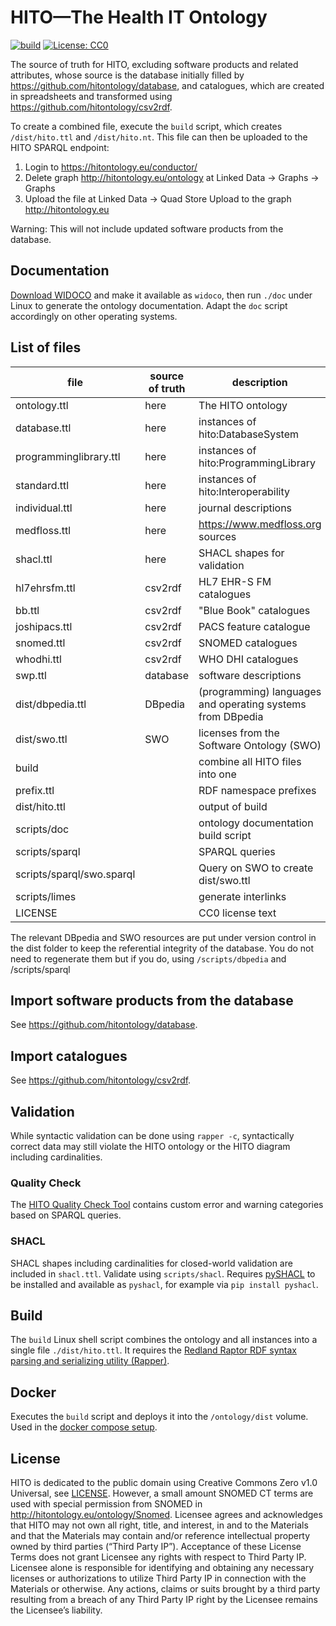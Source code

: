 # HITO—The Health IT Ontology

[![build](https://github.com/snikproject/snik-graph/actions/workflows/build.yml/badge.svg)](https://github.com/hitontology/ontology/actions/workflows/build.yml)
[![License: CC0](https://img.shields.io/badge/license-CC0-blue)](LICENSE)

The source of truth for HITO, excluding software products and related attributes, whose source is the database initially filled by <https://github.com/hitontology/database>, and catalogues, which are created in spreadsheets and transformed using <https://github.com/hitontology/csv2rdf>.

To create a combined file, execute the `build` script, which creates `/dist/hito.ttl` and `/dist/hito.nt`.
This file can then be uploaded to the HITO SPARQL endpoint:

1. Login to <https://hitontology.eu/conductor/>
2. Delete graph http://hitontology.eu/ontology at Linked Data -> Graphs -> Graphs
3. Upload the file at Linked Data -> Quad Store Upload to the graph <http://hitontology.eu>

Warning: This will not include updated software products from the database.

## Documentation
[Download WIDOCO](https://github.com/dgarijo/Widoco/releases) and make it available as `widoco`, then run `./doc` under Linux to generate the ontology documentation.
Adapt the `doc` script accordingly on other operating systems.

## List of files

file					| source of truth	| description
--						| --				| --
ontology.ttl			| here				| The HITO ontology
database.ttl			| here				| instances of hito:DatabaseSystem
programminglibrary.ttl	| here 				| instances of hito:ProgrammingLibrary
standard.ttl			| here				| instances of hito:Interoperability
individual.ttl			| here				| journal descriptions
medfloss.ttl			| here				| <https://www.medfloss.org> sources
shacl.ttl				| here				| SHACL shapes for validation
hl7ehrsfm.ttl			| csv2rdf			| HL7 EHR-S FM catalogues
bb.ttl					| csv2rdf	 		| "Blue Book" catalogues
joshipacs.ttl			| csv2rdf			| PACS feature catalogue
snomed.ttl				| csv2rdf			| SNOMED catalogues
whodhi.ttl				| csv2rdf			| WHO DHI catalogues
swp.ttl					| database			| software descriptions
dist/dbpedia.ttl		| DBpedia			| (programming) languages and operating systems from DBpedia
dist/swo.ttl			| SWO				| licenses from the Software Ontology (SWO)
build					| 					| combine all HITO files into one
prefix.ttl				| 					| RDF namespace prefixes
dist/hito.ttl			| 					| output of build
scripts/doc				| 					| ontology documentation build script
scripts/sparql			| 					| SPARQL queries
scripts/sparql/swo.sparql|					| Query on SWO to create dist/swo.ttl
scripts/limes			| 					| generate interlinks
LICENSE					| 					| CC0 license text

The relevant DBpedia and SWO resources are put under version control in the dist folder to keep the referential integrity of the database.
You do not need to regenerate them but if you do, using `/scripts/dbpedia` and /scripts/sparql

## Import software products from the database
See <https://github.com/hitontology/database>.

## Import catalogues
See <https://github.com/hitontology/csv2rdf>.

## Validation
While syntactic validation can be done using `rapper -c`, syntactically correct data may still violate the HITO ontology or the HITO diagram including cardinalities.

### Quality Check
The [HITO Quality Check Tool](https://hitontology.eu/qualitycheck/) contains custom error and warning categories based on SPARQL queries.

### SHACL
SHACL shapes including cardinalities for closed-world validation are included in `shacl.ttl`.
Validate using `scripts/shacl`.
Requires [pySHACL](https://github.com/RDFLib/pySHACL) to be installed and available as `pyshacl`, for example via `pip install pyshacl`.

## Build

The `build` Linux shell script combines the ontology and all instances into a single file `./dist/hito.ttl`.
It requires the [Redland Raptor RDF syntax parsing and serializing utility (Rapper)](https://librdf.org/).

## Docker

Executes the `build` script and deploys it into the `/ontology/dist` volume.
Used in the [docker compose setup](https://github.com/hitontology/docker).

## License

HITO is dedicated to the public domain using Creative Commons Zero v1.0 Universal, see [LICENSE](LICENSE).
However, a small amount SNOMED CT terms are used with special permission from SNOMED in <http://hitontology.eu/ontology/Snomed>.
Licensee agrees and acknowledges that HITO may not own all right, title, and interest, in and to the Materials and that the Materials may contain and/or reference intellectual property owned by third parties (“Third Party IP”).
Acceptance of these License Terms does not grant Licensee any rights with respect to Third Party IP.
Licensee alone is responsible for identifying and obtaining any necessary licenses or authorizations to utilize Third Party IP in connection with the Materials or otherwise.
Any actions, claims or suits brought by a third party resulting from a breach of any Third Party IP right by the Licensee remains the Licensee’s liability.
